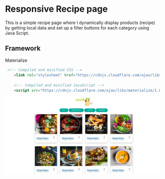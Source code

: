 # Responsive Recipe page

This is a simple recipe page where I dynamically display products (recipe)
by getting local data and set up a filter buttons for each category using
Java Script.

## Framework

Materialize

```HTML
 <!-- Compiled and minified CSS -->
    <link rel="stylesheet" href="https://cdnjs.cloudflare.com/ajax/libs/materialize/1.0.0/css/materialize.min.css">

    <!-- Compiled and minified JavaScript -->
    <script src="https://cdnjs.cloudflare.com/ajax/libs/materialize/1.0.0/js/materialize.min.js"></script>

```

<img src="./assets/img/cookery.png"
alt="Recipe"/>
